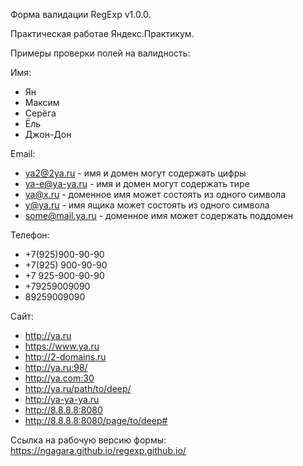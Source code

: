 Форма валидации RegExp v1.0.0.

Практическая работае Яндекс.Практикум.

Примеры проверки полей на валидность:

Имя:
- Ян
- Максим
- Серёга
- Ёль
- Джон-Дон

Email:
- ya2@2ya.ru - имя и домен могут содержать цифры
- ya-e@ya-ya.ru - имя и домен могут содержать тире
- ya@x.ru - доменное имя может состоять из одного символа
- y@ya.ru - имя ящика может состоять из одного символа
- some@mail.ya.ru - доменное имя может содержать поддомен

Телефон:
- +7(925)900-90-90
- +7(925) 900-90-90
- +7 925-900-90-90
- +79259009090
- 89259009090

Сайт:
- http://ya.ru
- https://www.ya.ru
- http://2-domains.ru
- http://ya.ru:98/
- http://ya.com:30
- http://ya.ru/path/to/deep/
- http://ya-ya-ya.ru
- http://8.8.8.8:8080
- http://8.8.8.8:8080/page/to/deep#

Ссылка на рабочую версию формы: https://ngagara.github.io/regexp.github.io/
